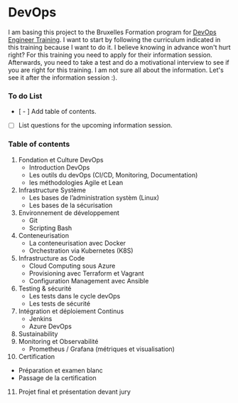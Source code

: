 # DevOps
I am basing this project to the Bruxelles Formation program for [DevOps Engineer Training](https://www.bruxellesformation.brussels/catalogue-de-formations/devops-engineer-avec-certification-kubernetes/). I want to start by following the curriculum indicated in this training because I want to do it. I believe knowing in advance won't hurt right? For this training you need to apply for their information session. Afterwards, you need to take a test and do a motivational interview to see if you are right for this training. I am not sure all about the information. Let's see it after the information session :).

### To do List
- [ - ] Add table of contents.
- [ ] List questions for the upcoming information session.

### Table of contents
1. Fondation et Culture DevOps
   - Introduction DevOps
   - Les outils du devOps (CI/CD, Monitoring, Documentation)
   - les méthodologies Agile et Lean
2. Infrastructure Système
   -  Les bases de l’administration systèm (Linux)
   -  Les bases de la sécurisation
3. Environnement de développement
   -  Git
   -  Scripting Bash
4. Conteneurisation
   - La conteneurisation avec Docker
   - Orchestration via Kubernetes (K8S)
5. Infrastructure as Code
   - Cloud Computing sous Azure
   - Provisioning avec Terraform et Vagrant
   - Configuration Management avec Ansible
6. Testing & sécurité
   - Les tests dans le cycle devOps
   - Les tests de sécurité
7. Intégration et déploiement Continus
   - Jenkins
   - Azure DevOps
8. Sustainability
9. Monitoring et Observabilité
   - Prometheus / Grafana (métriques et visualisation)
10. Certification
   - Préparation et examen blanc
   - Passage de la certification
11. Projet final et présentation devant jury

